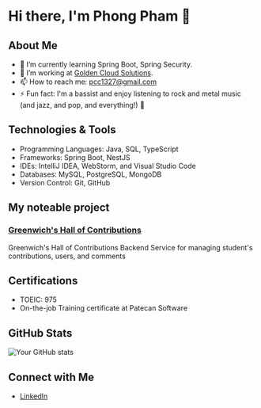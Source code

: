 # Hi there, I'm Phong Pham 👋

## About Me
- 🌱 I’m currently learning Spring Boot, Spring Security.
- 💼 I’m working at [Golden Cloud Solutions](https://goldencloudsolutions.com/).
- 📫 How to reach me: [pcc1327@gmail.com](mailto:pcc1327@gmail.com)
- ⚡ Fun fact: I'm a bassist and enjoy listening to rock and metal music (and jazz, and pop, and everything!) 🎸

## Technologies & Tools
- Programming Languages: Java, SQL, TypeScript
- Frameworks: Spring Boot, NestJS
- IDEs: IntelliJ IDEA, WebStorm, and Visual Studio Code
- Databases: MySQL, PostgreSQL, MongoDB
- Version Control: Git, GitHub

## My noteable project
### [Greenwich's Hall of Contributions](https://github.com/Alanle1011/gwbackend-1640)
Greenwich's Hall of Contributions Backend Service for managing student's contributions, users, and comments

## Certifications
- TOEIC: 975
- On-the-job Training certificate at Patecan Software

## GitHub Stats
![Your GitHub stats](https://github-readme-stats.vercel.app/api?username=peguin818&show_icons=true&theme=radical)

## Connect with Me
- [LinkedIn](https://www.linkedin.com/in/peguin)




<!--
**peguin818/peguin818** is a ✨ _special_ ✨ repository because its `README.md` (this file) appears on your GitHub profile.

Here are some ideas to get you started:

- 🔭 I’m currently working on ...
- 🌱 I’m currently learning ...
- 👯 I’m looking to collaborate on ...
- 🤔 I’m looking for help with ...
- 💬 Ask me about ...
- 📫 How to reach me: ...
- 😄 Pronouns: ...
- ⚡ Fun fact: ...
-->
